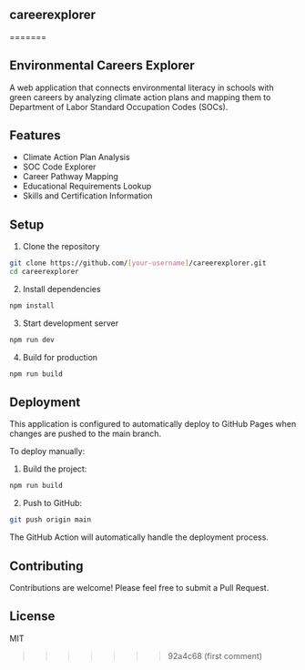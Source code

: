 ## careerexplorer
=======
## Environmental Careers Explorer

A web application that connects environmental literacy in schools with green careers by analyzing climate action plans and mapping them to Department of Labor Standard Occupation Codes (SOCs).

## Features

- Climate Action Plan Analysis
- SOC Code Explorer
- Career Pathway Mapping
- Educational Requirements Lookup
- Skills and Certification Information

## Setup

1. Clone the repository
```bash
git clone https://github.com/[your-username]/careerexplorer.git
cd careerexplorer
```

2. Install dependencies
```bash
npm install
```

3. Start development server
```bash
npm run dev
```

4. Build for production
```bash
npm run build
```

## Deployment

This application is configured to automatically deploy to GitHub Pages when changes are pushed to the main branch.

To deploy manually:

1. Build the project:
```bash
npm run build
```

2. Push to GitHub:
```bash
git push origin main
```

The GitHub Action will automatically handle the deployment process.

## Contributing

Contributions are welcome! Please feel free to submit a Pull Request.

## License

MIT
>>>>>>> 92a4c68 (first comment)
